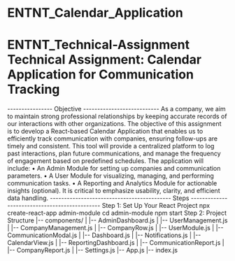 # ENTNT_Calendar_Application

# ENTNT_Technical-Assignment Technical Assignment: Calendar Application for Communication Tracking 
---------------- Objective --------------------------- 
As a company, we aim to maintain strong professional relationships by keeping accurate records of our interactions with other organizations. The objective of this assignment is to develop a React-based Calendar Application that enables us to efficiently track communication with companies, ensuring follow-ups are timely and consistent. This tool will provide a centralized platform to log past interactions, plan future communications, and manage the frequency of engagement based on predefined schedules. The application will include: •	An Admin Module for setting up companies and communication parameters. •	A User Module for visualizing, managing, and performing communication tasks. •	A Reporting and Analytics Module for actionable insights (optional). It is critical to emphasize usability, clarity, and efficient data handling.
------------------------------------------- Steps ----------------------------------------------
Step 1: Set Up Your React Project npx create-react-app admin-module cd admin-module npm start 
Step 2: Project Structure 
|-- components/ 
|   |-- AdminDashboard.js 
|   |-- UserManagement.js 
|   |-- CompanyManagement.js 
|   |-- CompanyRow.js 
|   |-- UserModule.js 
|   |-- CommunicationModal.js 
|   |-- Dashboard.js 
|   |-- Notifications.js 
|   |-- CalendarView.js 
|   |-- ReportingDashboard.js 
|   |-- CommunicationReport.js 
|   |-- CompanyReport.js 
|   |-- Settings.js 
|-- App.js 
|-- index.js
